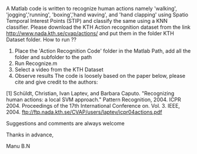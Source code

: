 A Matlab code is written to recognize human actions namely 'walking', 'jogging','running', 'boxing','hand waving', and 'hand clapping' using Spatio Temporal Interest Points (STIP) and classify the same using a KNN classifier. Please download the KTH Action recognition dataset from the link http://www.nada.kth.se/cvap/actions/ and put them in the folder KTH Dataset folder.
How to run ??
1. Place the 'Action Recognition Code' folder in the Matlab Path, add all the folder and subfolder to the path
2. Run Recognize.m
3. Select a video from the KTH Dataset
4. Observe results
The code is loosely based on the paper below, please cite and give credit to the authors:

[1] Schüldt, Christian, Ivan Laptev, and Barbara Caputo. "Recognizing human actions: a local SVM approach." Pattern Recognition, 2004. ICPR 2004. Proceedings of the 17th International Conference on. Vol. 3. IEEE, 2004. ftp://ftp.nada.kth.se/CVAP/users/laptev/icpr04actions.pdf

Suggestions and comments are always welcome

Thanks in advance,

Manu B.N
